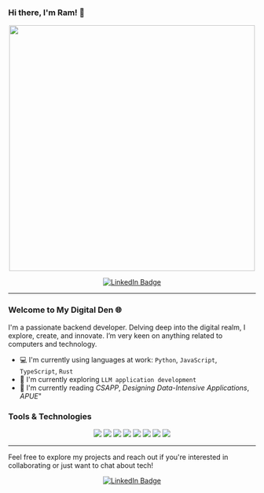 ### Hi there, I'm Ram! 👋
<p align="center">
  <img src="https://user-images.githubusercontent.com/74038190/225813708-98b745f2-7d22-48cf-9150-083f1b00d6c9.gif" width="500">
</p>

<div align="center">
  
  [![LinkedIn Badge](https://img.shields.io/badge/-LinkedIn-%230077B5?style=for-the-badge&logo=linkedin&logoColor=white)](https://www.linkedin.com/in/maohao-ran-5a91541bb)
  
</div>

---

### Welcome to My Digital Den 🌐

I'm a passionate backend developer. Delving deep into the digital realm, I explore, create, and innovate. I’m very keen on anything related to computers and technology.


- 💻 I'm currently using languages at work: `Python`, `JavaScript`, `TypeScript`, `Rust`
- 🌱 I'm currently exploring `LLM application development`
- 📗 I'm currently reading *CSAPP*, *Designing Data-Intensive Applications*, *APUE*"

### Tools & Technologies

<p align="center">
  <img src="https://img.shields.io/badge/chatGPT-74aa9c?style=for-the-badge&logo=openai&logoColor=white">
  <img src="https://img.shields.io/badge/Linux-FCC624?style=for-the-badge&logo=linux&logoColor=black">
  <img src="https://img.shields.io/badge/python-3670A0?style=for-the-badge&logo=python&logoColor=ffdd54">
  <img src="https://img.shields.io/badge/rust-%23000000.svg?style=for-the-badge&logo=rust&logoColor=white">
  <img src="https://img.shields.io/badge/node.js-6DA55F?style=for-the-badge&logo=node.js&logoColor=white">
  <img src="https://img.shields.io/badge/FastAPI-005571?style=for-the-badge&logo=fastapi">
  <img src="https://img.shields.io/badge/nestjs-%23E0234E.svg?style=for-the-badge&logo=nestjs&logoColor=white">
  <img src="https://img.shields.io/badge/postgres-%23316192.svg?style=for-the-badge&logo=postgresql&logoColor=white">
</p>

---

Feel free to explore my projects and reach out if you're interested in collaborating or just want to chat about tech!
<div align="center">
  
  [![LinkedIn Badge](https://img.shields.io/badge/-LinkedIn-%230077B5?style=for-the-badge&logo=linkedin&logoColor=white)](https://www.linkedin.com/in/maohao-ran-5a91541bb)
  
</div>
